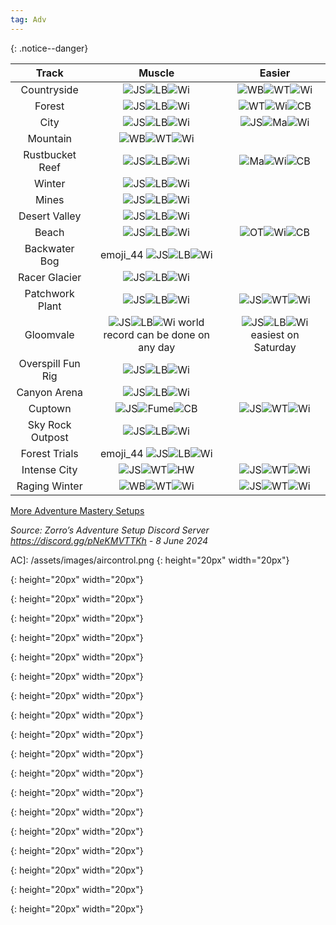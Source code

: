 ```yaml
---
tag: Adv
---
```

{: .notice--danger}  

Track | Muscle | Easier
:--: | :--: | :--:
Countryside | ![JS]![LB]![Wi] | ![WB]![WT]![Wi]
Forest | ![JS]![LB]![Wi] | ![WT]![Wi]![CB]
City | ![JS]![LB]![Wi] | ![JS]![Ma]![Wi]
Mountain | ![WB]![WT]![Wi] | 
Rustbucket Reef | ![JS]![LB]![Wi] | ![Ma]![Wi]![CB]
Winter | ![JS]![LB]![Wi] | 
Mines | ![JS]![LB]![Wi] | 
Desert Valley | ![JS]![LB]![Wi] | 
Beach | ![JS]![LB]![Wi] | ![OT]![Wi]![CB]
Backwater Bog | emoji_44 ![JS]![LB]![Wi] | 
Racer Glacier | ![JS]![LB]![Wi] | 
Patchwork Plant | ![JS]![LB]![Wi] | ![JS]![WT]![Wi]
Gloomvale | ![JS]![LB]![Wi] world record can be done on any day | ![JS]![LB]![Wi] easiest on Saturday
Overspill Fun Rig | ![JS]![LB]![Wi] | 
Canyon Arena | ![JS]![LB]![Wi] | 
Cuptown | ![JS]![Fume]![CB] | ![JS]![WT]![Wi]
Sky Rock Outpost | ![JS]![LB]![Wi] | 
Forest Trials | emoji_44 ![JS]![LB]![Wi] | 
Intense City | ![JS]![WT]![HW] | ![JS]![WT]![Wi]
Raging Winter | ![WB]![WT]![Wi] | ![JS]![WT]![Wi]
  
[More Adventure Mastery Setups](/info/#adventures)
  
*Source: Zorro’s Adventure Setup Discord Server https://discord.gg/pNeKMVTTKh - 8 June 2024*

AC]: /assets/images/aircontrol.png
{: height="20px" width="20px"}

[HW]: /assets/images/weight.png
{: height="20px" width="20px"}

[Ma]: /assets/images/magnet_coins.png
{: height="20px" width="20px"}

[RC]: /assets/images/roll-cage-icon.png
{: height="20px" width="20px"}

[Wi]: /assets/images/wing.png
{: height="20px" width="20px"}

[WT]: /assets/images/snow-chain-icon.png
{: height="20px" width="20px"}

[Flip]: /assets/images/flip-boost.png
{: height="20px" width="20px"}

[Fume]: /assets/images/fumeboost.png
{: height="20px" width="20px"}

[JS]: /assets/images/jump-shock-icon.png
{: height="20px" width="20px"}

[SB]: /assets/images/rocket.png
{: height="20px" width="20px"}

[WB]: /assets/images/topspeed.png
{: height="20px" width="20px"}

[AB]: /assets/images/afterburner.png
{: height="20px" width="20px"}

[LB]: /assets/images/landing-boost.png
{: height="20px" width="20px"}

[OT]: /assets/images/exhaust_yellow.png
{: height="20px" width="20px"}

[Sp]: /assets/images/spoiler.png
{: height="20px" width="20px"}

[CB]: /assets/images/coinboost.png
{: height="20px" width="20px"}

[Fuel]: /assets/images/tunepart_NOS.png
{: height="20px" width="20px"}

[Th]: /assets/images/thruster_icon.png
{: height="20px" width="20px"}

[Ni]: /assets/images/tunepart_nitro.png
{: height="20px" width="20px"}
